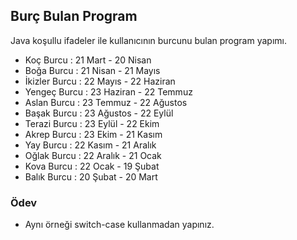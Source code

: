 ## Burç Bulan Program

Java koşullu ifadeler ile kullanıcının burcunu bulan program yapımı.

* Koç Burcu : 21 Mart - 20 Nisan
* Boğa Burcu : 21 Nisan - 21 Mayıs
* İkizler Burcu : 22 Mayıs - 22 Haziran
* Yengeç Burcu : 23 Haziran - 22 Temmuz
* Aslan Burcu : 23 Temmuz - 22 Ağustos
* Başak Burcu : 23 Ağustos - 22 Eylül
* Terazi Burcu : 23 Eylül - 22 Ekim
* Akrep Burcu : 23 Ekim - 21 Kasım
* Yay Burcu : 22 Kasım - 21 Aralık
* Oğlak Burcu : 22 Aralık - 21 Ocak
* Kova Burcu : 22 Ocak - 19 Şubat
* Balık Burcu : 20 Şubat - 20 Mart

### Ödev

* Aynı örneği switch-case kullanmadan yapınız.